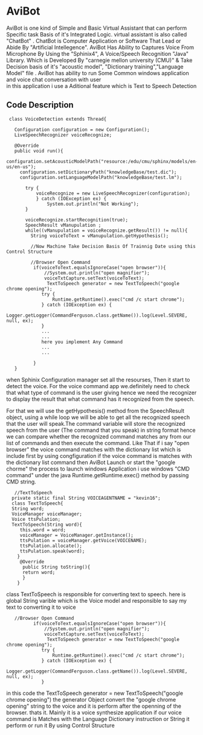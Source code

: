# AviBot

AviBot is one kind of Simple and Basic Virtual Assistant that can perform Specific
task Basis of it's Integrated Logic. virtual assistant is also called "ChatBot" .
ChatBot is Computer Application or Software That Lead or Abide By 
"Artificial Intellegence". AviBot Has Ability to Captures Voice From Microphone By 
Using the "Sphinix4", A Voice/Speech Recognition "Java" Library. Which is 
Developed By "carnegie mellon university (CMU)" & Take Decision basis of it's 
"acoustic model", "Dictionary training","Language Model" file . AviBot has ability
to run Some Common windows application and voice chat conversation with user  
in this application i use a Aditional feature which is Text to Speech Detection

## Code Description

     class VoiceDetection extends Thread{
        
       Configuration configuration = new Configuration();
       LiveSpeechRecognizer voiceRecognize;
       
       @Override
       public void run(){
         configuration.setAcousticModelPath("resource:/edu/cmu/sphinx/models/en-us/en-us");
         configuration.setDictionaryPath("knowledgeBase/test.dic");
         configuration.setLanguageModelPath("knowledgeBase/test.lm");
         
           try {
               voiceRecognize = new LiveSpeechRecognizer(configuration);
               } catch (IOException ex) {
                   System.out.println("Not Working");
           }
           
           voiceRecognize.startRecognition(true);
           SpeechResult vManupulation ;
           while((vManupulation = voiceRecognize.getResult()) != null){
             String voiceToText = vManupulation.getHypothesis();
              
             //Now Machine Take Decision Basis Of Trainnig Date using this Control Structure 
             
             //Browser Open Command
              if(voiceToText.equalsIgnoreCase("open browser")){
                  //System.out.println("open magnifier");
                  voiceTxtCapture.setText(voiceToText);
                   TextToSpeech generator = new TextToSpeech("google chrome opening");
                 try {
                     Runtime.getRuntime().exec("cmd /c start chrome");
                 } catch (IOException ex) {
                     Logger.getLogger(CommandFerguson.class.getName()).log(Level.SEVERE, null, ex);
                 }
                 ...
                 ...
                 here you implement Any Command
                 ...
                 ...
                 
              }
       }
       
when Sphinix Configuration manager set all the resourses, Then it start to detect the voice. For the voice command app we.definitely need to check that what type of command is the user giving hence we need the recognizer to display the result that what command has it recognized from the speech.

For that we will use the getHypothesis() method from the SpeechResult object, using a while loop we will be able to get all the recognized speech that the user will speak.The command variable will store the recognized speech from the user (The command that you speak) in string format hence we can compare whether the recognized command matches any from our list of commands and then execute the command. Like That if i say "open browser" the voice command matches with the dictionary list which is include first by using congfiguration if the voice command is matches with the dictionary list command then AviBot Launch or start the "google chorme"
the process to launch windows Application i use windows "CMD command" under the java Runtime.getRuntime.exec() method by passing CMD string.  

       //TextToSpeech
      private static final String VOICEAGENTNAME = "kevin16";  
      class TextToSpeech{
      String word;
      VoiceManager voiceManager;
      Voice ttsPulation;
      TextToSpeech(String word){
         this.word = word;
         voiceManager = VoiceManager.getInstance();
         ttsPulation = voiceManager.getVoice(VOICENAME);
         ttsPulation.allocate();
         ttsPulation.speak(word);
        }
         @Override
          public String toString(){
          return word;
          }
        }

     
 class TextToSpeech is responsible for converting text to speech. here is global String varible which is the Voice model and responsible to say my text to converting it to voice
     
       //Browser Open Command
              if(voiceToText.equalsIgnoreCase("open browser")){
                  //System.out.println("open magnifier");
                  voiceTxtCapture.setText(voiceToText);
                   TextToSpeech generator = new TextToSpeech("google chrome opening");
                 try {
                     Runtime.getRuntime().exec("cmd /c start chrome");
                 } catch (IOException ex) {
                     Logger.getLogger(CommandFerguson.class.getName()).log(Level.SEVERE, null, ex);
                 }
                 
   in this code the TextToSpeech generator = new TextToSpeech("google chrome opening") the generator Object convert the  "google chrome opening" string to the voice and it is perform after the openning of the browser.
     thats it. Mainly it is a voice synthesize application if our voice command is Matches with the Language Dictionary instruction or String it perform or run it By using Control Structure              
     
